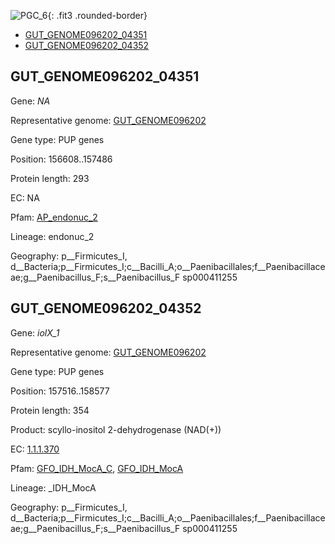 ![PGC_6](../static/images/Clusters_figure/PGC_6.jpg){: .fit3 .rounded-border}

<ul id="myTab" class="nav nav-tabs">
  <li class="active">
        <a href="#tab1" data-toggle="tab">GUT_GENOME096202_04351</a>
  </li>
<li><a href="#tab2" data-toggle="tab">GUT_GENOME096202_04352</a></li>
</ul>

<div id="myTabContent" class="tab-content">
  <div class="tab-pane fade in active" id="tab1">

<h2 id="GUT_GENOME096202_04351">GUT_GENOME096202_04351</h2>
<p>Gene: <em>NA</em>
<p>Representative genome: <a href="NA">GUT_GENOME096202</a></p>
<p>Gene type: PUP genes</p>
<p>Position: 156608..157486</p>
<p>Protein length: 293</p>
<p>EC: NA</p>
<p>Pfam: <a href="http://pfam.xfam.org/family/AP_endonuc_2">AP_endonuc_2</a></p>

<p>Lineage: endonuc_2</p>
<p>Geography: p__Firmicutes_I, d__Bacteria;p__Firmicutes_I;c__Bacilli_A;o__Paenibacillales;f__Paenibacillaceae;g__Paenibacillus_F;s__Paenibacillus_F sp000411255</p>
  </div>

  <div class="tab-pane fade" id="tab2">

<h2 id="GUT_GENOME096202_04352">GUT_GENOME096202_04352</h2>
<p>Gene: <em>iolX_1</em></p>
<p>Representative genome: <a href="NA">GUT_GENOME096202</a></p>
<p>Gene type: PUP genes</p>
<p>Position: 157516..158577</p>
<p>Protein length: 354</p>
<p>Product: scyllo-inositol 2-dehydrogenase (NAD(+))</p>
<p>EC: <a href="https://www.brenda-enzymes.org/enzyme.php?ecno=1.1.1.370">1.1.1.370</a></p>
<p>Pfam: <a href="http://pfam.xfam.org/family/GFO_IDH_MocA_C">GFO_IDH_MocA_C</a>, <a href="http://pfam.xfam.org/family/GFO_IDH_MocA">GFO_IDH_MocA</a></p>
<p>Lineage: _IDH_MocA</p>
<p>Geography: p__Firmicutes_I, d__Bacteria;p__Firmicutes_I;c__Bacilli_A;o__Paenibacillales;f__Paenibacillaceae;g__Paenibacillus_F;s__Paenibacillus_F sp000411255</p>

  </div>
</div>
